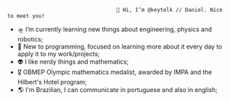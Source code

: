                                        👋 Hi, I’m @keytelk // Daniel. Nice to meet you!

- 🛸 I’m currently learning new things about engineering, physics and robotics;
- 🐣 New to programming, focused on learning more about it every day to apply it to my work/projects;
- 👽 I like nerdy things and mathematics;
- 🎖️ OBMEP Olympic mathematics medalist, awarded by IMPA and the Hilbert's Hotel program;
- 🌎 I'm Brazilian, I can communicate in portuguese and also in english;

<!---
keytelk/keytelk is a ✨ special ✨ repository because its `README.md` (this file) appears on your GitHub profile.
You can click the Preview link to take a look at your changes.
--->
